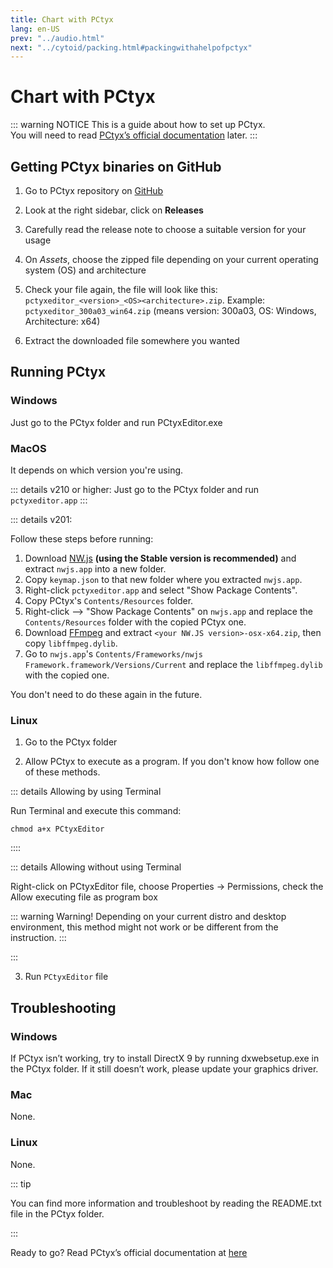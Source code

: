 ```yaml
---
title: Chart with PCtyx
lang: en-US
prev: "../audio.html"
next: "../cytoid/packing.html#packingwithahelpofpctyx"
---
```


# Chart with PCtyx

::: warning NOTICE
This is a guide about how to set up PCtyx.  
You will need to read [PCtyx’s official documentation](https://docs.google.com/document/d/1BhSrt75mdEBCJfKPf5B2WlgmuBRJ6WmWviH95-x4Sqk) later.
:::

## Getting PCtyx binaries on GitHub

1. Go to PCtyx repository on [GitHub](https://github.com/XionUzuki/PCtyx)

2. Look at the right sidebar, click on **Releases**

3. Carefully read the release note to choose a suitable version for your usage

4. On *Assets*, choose the zipped file depending on your current operating system (OS) and architecture

5. Check your file again, the file will look like this: `pctyxeditor_<version>_<OS><architecture>.zip`. Example: `pctyxeditor_300a03_win64.zip` (means version: 300a03, OS: Windows, Architecture: x64)

6. Extract the downloaded file somewhere you wanted

## Running PCtyx

### Windows

Just go to the PCtyx folder and run PCtyxEditor.exe

### MacOS

It depends on which version you're using.

::: details v210 or higher:
Just go to the PCtyx folder and run `pctyxeditor.app`
:::

::: details v201:

Follow these steps before running:

1. Download [NW.js](https://nwjs.io/downloads/) **(using the Stable version is recommended)** and extract `nwjs.app` into a new folder.
2. Copy `keymap.json` to that new folder where you extracted `nwjs.app`.
3. Right-click `pctyxeditor.app` and select "Show Package Contents".
4. Copy PCtyx's `Contents/Resources` folder.
5. Right-click --> "Show Package Contents" on `nwjs.app` and replace the `Contents/Resources` folder with the copied PCtyx one.
6. Download [FFmpeg](https://github.com/iteufel/nwjs-ffmpeg-prebuilt/releases) and extract `<your NW.JS version>-osx-x64.zip`, then copy `libffmpeg.dylib`.
7. Go to `nwjs.app`'s `Contents/Frameworks/nwjs Framework.framework/Versions/Current` and replace the `libffmpeg.dylib` with the copied one.

You don't need to do these again in the future.

### Linux

1. Go to the PCtyx folder

2. Allow PCtyx to execute as a program. If you don't know how follow one of these methods.

::: details Allowing by using Terminal

Run Terminal and execute this command:

```shell
chmod a+x PCtyxEditor
```

::::

::: details Allowing without using Terminal

Right-click on PCtyxEditor file, choose Properties → Permissions, check the Allow executing file as program box

::: warning Warning!
Depending on your current distro and desktop environment, this method might not work or be different from the instruction.
:::

:::

3. Run  `PCtyxEditor` file

## Troubleshooting

### Windows

If PCtyx isn’t working, try to install DirectX 9 by running dxwebsetup.exe in the PCtyx folder. If it still doesn’t work, please update your graphics driver.

### Mac

None.

### Linux

None.

::: tip

You can find more information and troubleshoot by reading the README.txt file in the PCtyx folder.

:::

Ready to go? Read PCtyx’s official documentation at [here](https://docs.google.com/document/d/1BhSrt75mdEBCJfKPf5B2WlgmuBRJ6WmWviH95-x4Sqk)
